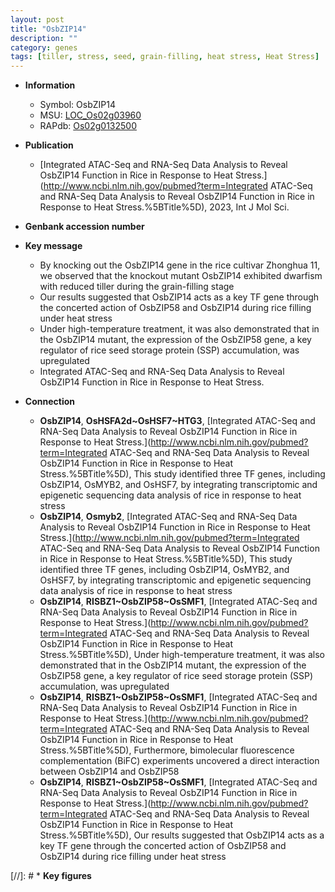 ```yaml
---
layout: post
title: "OsbZIP14"
description: ""
category: genes
tags: [tiller, stress, seed, grain-filling, heat stress, Heat Stress]
---
```


* **Information**  
    + Symbol: OsbZIP14  
    + MSU: [LOC_Os02g03960](http://rice.uga.edu/cgi-bin/ORF_infopage.cgi?orf=LOC_Os02g03960)  
    + RAPdb: [Os02g0132500](http://rapdb.dna.affrc.go.jp/viewer/gbrowse_details/irgsp1?name=Os02g0132500)  

* **Publication**  
    + [Integrated ATAC-Seq and RNA-Seq Data Analysis to Reveal OsbZIP14 Function in Rice in Response to Heat Stress.](http://www.ncbi.nlm.nih.gov/pubmed?term=Integrated ATAC-Seq and RNA-Seq Data Analysis to Reveal OsbZIP14 Function in Rice in Response to Heat Stress.%5BTitle%5D), 2023, Int J Mol Sci.

* **Genbank accession number**  

* **Key message**  
    + By knocking out the OsbZIP14 gene in the rice cultivar Zhonghua 11, we observed that the knockout mutant OsbZIP14 exhibited dwarfism with reduced tiller during the grain-filling stage
    + Our results suggested that OsbZIP14 acts as a key TF gene through the concerted action of OsbZIP58 and OsbZIP14 during rice filling under heat stress
    + Under high-temperature treatment, it was also demonstrated that in the OsbZIP14 mutant, the expression of the OsbZIP58 gene, a key regulator of rice seed storage protein (SSP) accumulation, was upregulated
    + Integrated ATAC-Seq and RNA-Seq Data Analysis to Reveal OsbZIP14 Function in Rice in Response to Heat Stress.

* **Connection**  
    + __OsbZIP14__, __OsHSFA2d~OsHSF7~HTG3__, [Integrated ATAC-Seq and RNA-Seq Data Analysis to Reveal OsbZIP14 Function in Rice in Response to Heat Stress.](http://www.ncbi.nlm.nih.gov/pubmed?term=Integrated ATAC-Seq and RNA-Seq Data Analysis to Reveal OsbZIP14 Function in Rice in Response to Heat Stress.%5BTitle%5D),  This study identified three TF genes, including OsbZIP14, OsMYB2, and OsHSF7, by integrating transcriptomic and epigenetic sequencing data analysis of rice in response to heat stress
    + __OsbZIP14__, __Osmyb2__, [Integrated ATAC-Seq and RNA-Seq Data Analysis to Reveal OsbZIP14 Function in Rice in Response to Heat Stress.](http://www.ncbi.nlm.nih.gov/pubmed?term=Integrated ATAC-Seq and RNA-Seq Data Analysis to Reveal OsbZIP14 Function in Rice in Response to Heat Stress.%5BTitle%5D),  This study identified three TF genes, including OsbZIP14, OsMYB2, and OsHSF7, by integrating transcriptomic and epigenetic sequencing data analysis of rice in response to heat stress
    + __OsbZIP14__, __RISBZ1~OsbZIP58~OsSMF1__, [Integrated ATAC-Seq and RNA-Seq Data Analysis to Reveal OsbZIP14 Function in Rice in Response to Heat Stress.](http://www.ncbi.nlm.nih.gov/pubmed?term=Integrated ATAC-Seq and RNA-Seq Data Analysis to Reveal OsbZIP14 Function in Rice in Response to Heat Stress.%5BTitle%5D),  Under high-temperature treatment, it was also demonstrated that in the OsbZIP14 mutant, the expression of the OsbZIP58 gene, a key regulator of rice seed storage protein (SSP) accumulation, was upregulated
    + __OsbZIP14__, __RISBZ1~OsbZIP58~OsSMF1__, [Integrated ATAC-Seq and RNA-Seq Data Analysis to Reveal OsbZIP14 Function in Rice in Response to Heat Stress.](http://www.ncbi.nlm.nih.gov/pubmed?term=Integrated ATAC-Seq and RNA-Seq Data Analysis to Reveal OsbZIP14 Function in Rice in Response to Heat Stress.%5BTitle%5D),  Furthermore, bimolecular fluorescence complementation (BiFC) experiments uncovered a direct interaction between OsbZIP14 and OsbZIP58
    + __OsbZIP14__, __RISBZ1~OsbZIP58~OsSMF1__, [Integrated ATAC-Seq and RNA-Seq Data Analysis to Reveal OsbZIP14 Function in Rice in Response to Heat Stress.](http://www.ncbi.nlm.nih.gov/pubmed?term=Integrated ATAC-Seq and RNA-Seq Data Analysis to Reveal OsbZIP14 Function in Rice in Response to Heat Stress.%5BTitle%5D),  Our results suggested that OsbZIP14 acts as a key TF gene through the concerted action of OsbZIP58 and OsbZIP14 during rice filling under heat stress

[//]: # * **Key figures**  


